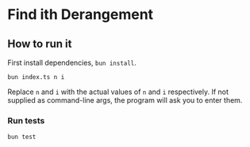 # Find ith Derangement

## How to run it

First install dependencies, `bun install`.

```shell
bun index.ts n i
```

Replace `n` and `i` with the actual values of `n` and `i` respectively. If not supplied as command-line args, the
program will ask you to enter them.

### Run tests

```shell
bun test
```
